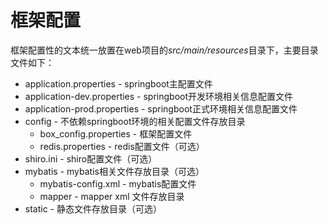 # 框架配置

框架配置性的文本统一放置在web项目的*src/main/resources*目录下，主要目录文件如下：

- application.properties - springboot主配置文件
- application-dev.properties - springboot开发环境相关信息配置文件
- application-prod.properties - springboot正式环境相关信息配置文件
- config - 不依赖springboot环境的相关配置文件存放目录
  - box_config.properties - 框架配置文件
  - redis.properties - redis配置文件（可选）
 - shiro.ini - shiro配置文件（可选）
- mybatis - mybatis相关文件存放目录（可选）
  - mybatis-config.xml - mybatis配置文件
  - mapper - mapper xml 文件存放目录
- static - 静态文件存放目录（可选）



